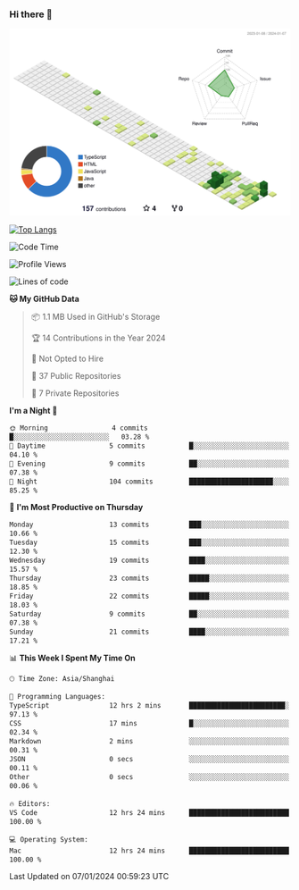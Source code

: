 ### Hi there 👋

![](./profile-3d-contrib/profile-green-animate.svg)

 

[![Top Langs](https://github-readme-stats.vercel.app/api/top-langs/?username=tonyljx)](https://github.com/anuraghazra/github-readme-stats)


 

<!--START_SECTION:waka-->
![Code Time](http://img.shields.io/badge/Code%20Time-89%20hrs%2010%20mins-blue)

![Profile Views](http://img.shields.io/badge/Profile%20Views-15-blue)

![Lines of code](https://img.shields.io/badge/From%20Hello%20World%20I%27ve%20Written-240.9%20thousand%20lines%20of%20code-blue)

**🐱 My GitHub Data** 

> 📦 1.1 MB Used in GitHub's Storage 
 > 
> 🏆 14 Contributions in the Year 2024
 > 
> 🚫 Not Opted to Hire
 > 
> 📜 37 Public Repositories 
 > 
> 🔑 7 Private Repositories 
 > 
**I'm a Night 🦉** 

```text
🌞 Morning                4 commits           █░░░░░░░░░░░░░░░░░░░░░░░░   03.28 % 
🌆 Daytime                5 commits           █░░░░░░░░░░░░░░░░░░░░░░░░   04.10 % 
🌃 Evening                9 commits           ██░░░░░░░░░░░░░░░░░░░░░░░   07.38 % 
🌙 Night                  104 commits         █████████████████████░░░░   85.25 % 
```
📅 **I'm Most Productive on Thursday** 

```text
Monday                   13 commits          ███░░░░░░░░░░░░░░░░░░░░░░   10.66 % 
Tuesday                  15 commits          ███░░░░░░░░░░░░░░░░░░░░░░   12.30 % 
Wednesday                19 commits          ████░░░░░░░░░░░░░░░░░░░░░   15.57 % 
Thursday                 23 commits          █████░░░░░░░░░░░░░░░░░░░░   18.85 % 
Friday                   22 commits          █████░░░░░░░░░░░░░░░░░░░░   18.03 % 
Saturday                 9 commits           ██░░░░░░░░░░░░░░░░░░░░░░░   07.38 % 
Sunday                   21 commits          ████░░░░░░░░░░░░░░░░░░░░░   17.21 % 
```


📊 **This Week I Spent My Time On** 

```text
🕑︎ Time Zone: Asia/Shanghai

💬 Programming Languages: 
TypeScript               12 hrs 2 mins       ████████████████████████░   97.13 % 
CSS                      17 mins             █░░░░░░░░░░░░░░░░░░░░░░░░   02.34 % 
Markdown                 2 mins              ░░░░░░░░░░░░░░░░░░░░░░░░░   00.31 % 
JSON                     0 secs              ░░░░░░░░░░░░░░░░░░░░░░░░░   00.11 % 
Other                    0 secs              ░░░░░░░░░░░░░░░░░░░░░░░░░   00.06 % 

🔥 Editors: 
VS Code                  12 hrs 24 mins      █████████████████████████   100.00 % 

💻 Operating System: 
Mac                      12 hrs 24 mins      █████████████████████████   100.00 % 
```


 Last Updated on 07/01/2024 00:59:23 UTC
<!--END_SECTION:waka-->
